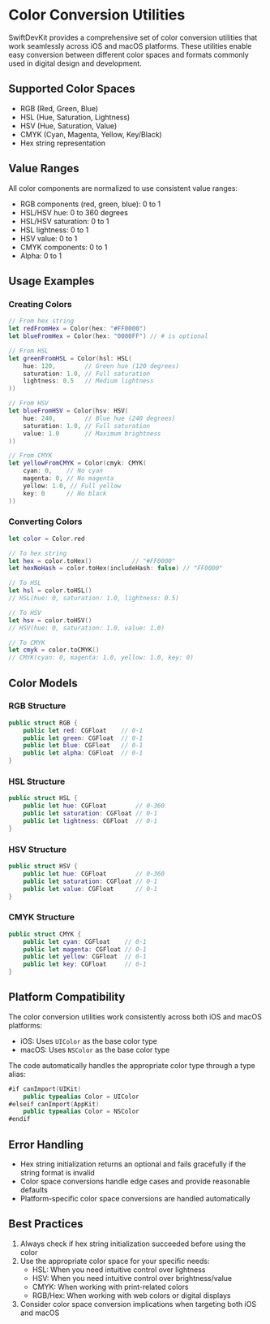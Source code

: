 # Color Conversion Utilities

SwiftDevKit provides a comprehensive set of color conversion utilities that work seamlessly across iOS and macOS platforms. These utilities enable easy conversion between different color spaces and formats commonly used in digital design and development.

## Supported Color Spaces

- RGB (Red, Green, Blue)
- HSL (Hue, Saturation, Lightness)
- HSV (Hue, Saturation, Value)
- CMYK (Cyan, Magenta, Yellow, Key/Black)
- Hex string representation

## Value Ranges

All color components are normalized to use consistent value ranges:

- RGB components (red, green, blue): 0 to 1
- HSL/HSV hue: 0 to 360 degrees
- HSL/HSV saturation: 0 to 1
- HSL lightness: 0 to 1
- HSV value: 0 to 1
- CMYK components: 0 to 1
- Alpha: 0 to 1

## Usage Examples

### Creating Colors

```swift
// From hex string
let redFromHex = Color(hex: "#FF0000")
let blueFromHex = Color(hex: "0000FF") // # is optional

// From HSL
let greenFromHSL = Color(hsl: HSL(
    hue: 120,        // Green hue (120 degrees)
    saturation: 1.0, // Full saturation
    lightness: 0.5   // Medium lightness
))

// From HSV
let blueFromHSV = Color(hsv: HSV(
    hue: 240,        // Blue hue (240 degrees)
    saturation: 1.0, // Full saturation
    value: 1.0       // Maximum brightness
))

// From CMYK
let yellowFromCMYK = Color(cmyk: CMYK(
    cyan: 0,    // No cyan
    magenta: 0, // No magenta
    yellow: 1.0, // Full yellow
    key: 0      // No black
))
```

### Converting Colors

```swift
let color = Color.red

// To hex string
let hex = color.toHex()           // "#FF0000"
let hexNoHash = color.toHex(includeHash: false) // "FF0000"

// To HSL
let hsl = color.toHSL()
// HSL(hue: 0, saturation: 1.0, lightness: 0.5)

// To HSV
let hsv = color.toHSV()
// HSV(hue: 0, saturation: 1.0, value: 1.0)

// To CMYK
let cmyk = color.toCMYK()
// CMYK(cyan: 0, magenta: 1.0, yellow: 1.0, key: 0)
```

## Color Models

### RGB Structure
```swift
public struct RGB {
    public let red: CGFloat    // 0-1
    public let green: CGFloat  // 0-1
    public let blue: CGFloat   // 0-1
    public let alpha: CGFloat  // 0-1
}
```

### HSL Structure
```swift
public struct HSL {
    public let hue: CGFloat        // 0-360
    public let saturation: CGFloat // 0-1
    public let lightness: CGFloat  // 0-1
}
```

### HSV Structure
```swift
public struct HSV {
    public let hue: CGFloat        // 0-360
    public let saturation: CGFloat // 0-1
    public let value: CGFloat      // 0-1
}
```

### CMYK Structure
```swift
public struct CMYK {
    public let cyan: CGFloat    // 0-1
    public let magenta: CGFloat // 0-1
    public let yellow: CGFloat  // 0-1
    public let key: CGFloat     // 0-1
}
```

## Platform Compatibility

The color conversion utilities work consistently across both iOS and macOS platforms:

- iOS: Uses `UIColor` as the base color type
- macOS: Uses `NSColor` as the base color type

The code automatically handles the appropriate color type through a type alias:

```swift
#if canImport(UIKit)
    public typealias Color = UIColor
#elseif canImport(AppKit)
    public typealias Color = NSColor
#endif
```

## Error Handling

- Hex string initialization returns an optional and fails gracefully if the string format is invalid
- Color space conversions handle edge cases and provide reasonable defaults
- Platform-specific color space conversions are handled automatically

## Best Practices

1. Always check if hex string initialization succeeded before using the color
2. Use the appropriate color space for your specific needs:
   - HSL: When you need intuitive control over lightness
   - HSV: When you need intuitive control over brightness/value
   - CMYK: When working with print-related colors
   - RGB/Hex: When working with web colors or digital displays
3. Consider color space conversion implications when targeting both iOS and macOS 